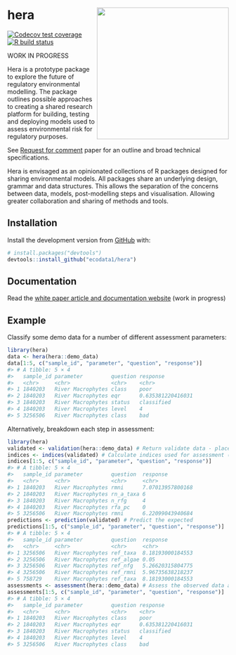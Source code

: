 
<!-- README.md is generated from README.Rmd. Please edit that file -->

# hera <img src='https://raw.githubusercontent.com/ecodata1/hera/main/man/figures/heraverse_logo_2.png' align="right" height="300" />

<!-- badges: start -->

[![Codecov test
coverage](https://codecov.io/gh/ecodata1/hera/branch/master/graph/badge.svg)](https://codecov.io/gh/ecodata1/hera?branch=master)
[![R build
status](https://github.com/ecodata1/hera/workflows/R-CMD-check/badge.svg)](https://github.com/ecodata1/hera/actions)
<!-- badges: end -->

WORK IN PROGRESS

Hera is a prototype package to explore the future of regulatory
environmental modelling. The package outlines possible approaches to
creating a shared research platform for building, testing and deploying
models used to assess environmental risk for regulatory purposes.

See [Request for
comment](https://ecodata1.github.io/hera/articles/hera_specifications.html)
paper for an outline and broad technical specifications.

Hera is envisaged as an opinionated collections of R packages designed
for sharing environmental models. All packages share an underlying
design, grammar and data structures. This allows the separation of the
concerns between data, models, post-modelling steps and visualisation.
Allowing greater collaboration and sharing of methods and tools.

## Installation

Install the development version from
[GitHub](https://github.com/ecodata1/hera) with:

``` r
# install.packages("devtools")
devtools::install_github("ecodata1/hera")
```

## Documentation

Read the [white paper article and documentation
website](https://ecodata1.github.io/hera/articles/hera_specifications.html)
(work in progress)

## Example

Classify some demo data for a number of different assessment parameters:

``` r
library(hera)
data <- hera(hera::demo_data)
data[1:5, c("sample_id", "parameter", "question", "response")]
#> # A tibble: 5 × 4
#>   sample_id parameter         question response         
#>   <chr>     <chr>             <chr>    <chr>            
#> 1 1840203   River Macrophytes class    poor             
#> 2 1840203   River Macrophytes eqr      0.635381220416031
#> 3 1840203   River Macrophytes status   classified       
#> 4 1840203   River Macrophytes level    4                
#> 5 3256506   River Macrophytes class    bad
```

Alternatively, breakdown each step in assessment:

``` r
library(hera)
validated <- validation(hera::demo_data) # Return validate data - placeholder function
indices <- indices(validated) # Calculate indices used for assessment (if required)
indices[1:5, c("sample_id", "parameter", "question", "response")]
#> # A tibble: 5 × 4
#>   sample_id parameter         question  response        
#>   <chr>     <chr>             <chr>     <chr>           
#> 1 1840203   River Macrophytes rmni      7.07013957800168
#> 2 1840203   River Macrophytes rn_a_taxa 6               
#> 3 1840203   River Macrophytes n_rfg     4               
#> 4 1840203   River Macrophytes rfa_pc    0               
#> 5 3256506   River Macrophytes rmni      6.22099043940684
predictions <- prediction(validated) # Predict the expected 
predictions[1:5, c("sample_id", "parameter", "question", "response")]
#> # A tibble: 5 × 4
#>   sample_id parameter         question  response        
#>   <chr>     <chr>             <chr>     <chr>           
#> 1 3256506   River Macrophytes ref_taxa  8.18193000184553
#> 2 3256506   River Macrophytes ref_algae 0.05            
#> 3 3256506   River Macrophytes ref_nfg   5.26620315804775
#> 4 3256506   River Macrophytes ref_rmni  5.96735638218237
#> 5 758729    River Macrophytes ref_taxa  8.18193000184553
assessments <- assessment(hera::demo_data) # Assess the observed data against the expected/predicted 
assessments[1:5, c("sample_id", "parameter", "question", "response")]
#> # A tibble: 5 × 4
#>   sample_id parameter         question response         
#>   <chr>     <chr>             <chr>    <chr>            
#> 1 1840203   River Macrophytes class    poor             
#> 2 1840203   River Macrophytes eqr      0.635381220416031
#> 3 1840203   River Macrophytes status   classified       
#> 4 1840203   River Macrophytes level    4                
#> 5 3256506   River Macrophytes class    bad
```
